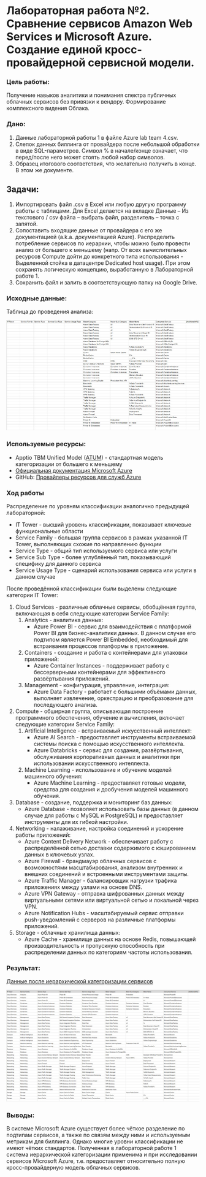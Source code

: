 # Лабораторная работа №2. Сравнение сервисов Amazon Web Services и Microsoft Azure. Создание единой кросс-провайдерной сервисной модели.

### Цель работы:
Получение навыков аналитики и понимания спектра публичных облачных сервисов без привязки к вендору. Формирование комплексного видения Облака. 

### Дано:
1. Данные лабораторной работы 1 в файле Azure lab team 4.csv.
2. Слепок данных биллинга от провайдера после небольшой обработки в виде SQL-параметров. Символ % в начале/конце означает, что перед/после него может стоять любой набор символов.
3. Образец итогового соответствия, что желательно получить в конце. В этом же документе.

## Задачи:
1. Импортировать файл .csv в Excel или любую другую программу работы с таблицами. Для Excel делается на вкладке Данные – Из текстового / csv файла – выбрать файл, разделитель – точка с запятой.
2. Сопоставить входящие данные от провайдера с его же документацией (a.k.a. документацией Azure). Распределить потребление сервисов по иерархии, чтобы можно было провести анализ от большего к меньшему (напр. От всех вычислительных ресурсов Compute дойти до конкретного типа использования - Выделенной стойка в датацентре Dedicated host usage). При этом сохранять логическую концепцию, выработанную в Лабораторной работе 1.
3. Сохранить файл и залить в соответствующую папку на Google Drive.

### Исходные данные:
Таблица до проведения анализа:

![Исходная таблица](https://github.com/DanilRozhin/Clouds-DevOps/blob/main/Clouds%20-%20Lab%202/initial2.jpg)

### Используемые ресурсы:
- Apptio TBM Unified Model ([ATUM](https://www.apptio.com/)) - стандартная модель категоризации от большего к меньшему
- [Официальная документация Microsoft Azure](https://learn.microsoft.com/en-us/azure/)
- GitHub: [Провайлеры ресурсов для служб Azure](https://github.com/MicrosoftDocs/azure-docs/blob/main/articles/azure-resource-manager/management/azure-services-resource-providers.md)

### Ход работы

Распределение по уровням классификации аналогично предыдущей лабораторной:
- IT Tower - высший уровень классификации, показывает ключевые функциональные области
- Service Family - большая группа сервисов в рамках указанной IT Tower, выполняющих схожие по направлению функции
- Service Type - общий тип используемого сервиса или услуги
- Service Sub Type - более углублённый тип, показывающий специфику для данного сервиса
- Service Usage Type - сценарий использования сервиса или услуги в данном случае

После проведённой классификации были выделены следующие категории IT Tower:
1. Cloud Services - различные облачные сервисы, обобщённая группа, включающая в себя следующие категории Service Family:
    1. Analytics - аналитика данных:
       - Azure Power BI - сервис для взаимодействия с платформой Power BI для бизнес-аналитики данных. В данном случае его подтипом является Power BI Embedded, необходимый для встраивания процессов платформы в приложение.
    2. Containers - создание и работа с контейнерами для упаковки приложений:
       - Azure Container Instances - поддерживает работу с бессерверными контейнерами для эффективного развёртывания приложений.
    3. Management - конфигурация, управление, интеграция:
       - Azure Data Factory - работает с большими объёмами данных, выполняет извлечение, оркестрацию и преобразование для последующего анализа.
2. Compute - обширная группа, описывающая построение программного обеспечения, обучение и вычисления, включает следующие категории Service Family:
    1. Artificial Intelligence - встраиваемый искусственный интеллект:
       - Azure AI Search - предоставляет инструменты встраиваемой системы поиска с помощью искусственного интеллекта.
       - Azure Databricks - сервис для создания, развёртывания, обслуживания корпоративных данных и аналитики при использовании искусственного интеллекта.
    2. Machine Learning - использование и обучение моделей машинного обучения:
       - Azure Machine Learning - предоставляет готовые модели, средства для создания и дообучения моделей машинного обучения.
3. Database - создание, поддержка и мониторинг баз данных:
   - Azure Database - позволяет использовать базы данных (в данном случае для работы с MySQL и PostgreSQL) и предоставляет инструменты для их гибкой настройки.
4. Networking - налаживание, настройка соединений и ускорение работы приложений:
   - Azure Content Delivery Network - обеспечивает работу с распределённой сетью доставки содержимого с кэшированием данных в ключевых узлах.
   - Azure Firewall - брандмауэр облачных сервисов с возможностями масштабирования, анализом внутренних и внешних соединений и встроенными инструментами защиты.
   - Azure Traffic Manager - балансировщик нагрузки трафика приложениях между узлами на основе DNS.
   - Azure VPN Gateway - отправка шифрованных данных между виртуальными сетями или виртуальной сетью и локальной через VPN.
   - Azure Notification Hubs - масштабируемый сервис отправки push-уведомлений с серверов на различные платформы приложений.
5. Storage - облачные хранилища данных:
   - Azure Cache - хранилище данных на основе Redis, повышающей производительность и пропускную способность при распределении данных по категориям частоты использования.

### Результат:

[Данные после иерархической категоризации сервисов](https://docs.google.com/spreadsheets/d/1wXMQtc-HLDuVe-oYnKdhtfQ_Fl_jXcL4YXIZN2IxxXM/edit?usp=sharing)

![Таблица](https://github.com/DanilRozhin/Clouds-DevOps/blob/main/Clouds%20-%20Lab%202/result2.jpg)

### Выводы:

В системе Microsoft Azure существует более чёткое разделение по подтипам сервисов, а также по связям между ними и используемым метрикам для биллинга. Однако многие уровни классификации не имеют чётких стандартов. Полученная в лабораторной работе 1 система иерархической категоризации применима и при исследовании сервисов Microsoft Azure, т.е. предоставляет относительно полную кросс-провайдерную модель облачных сервисов.

